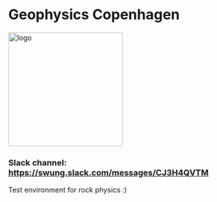 # Geophysics Copenhagen

<img width="229" alt="logo" src="https://user-images.githubusercontent.com/50207393/57354680-68ca3600-716c-11e9-8bf3-3054c7eec0ab.png">

### Slack channel: https://swung.slack.com/messages/CJ3H4QVTM

Test environment for rock physics :)
